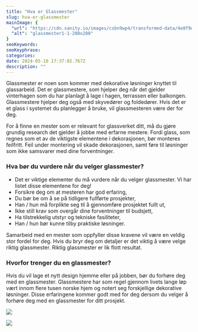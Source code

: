 ```yaml
---
title: "Hva er Glassmester"
slug: hva-er-glassmester
mainImage: {
  "url": "https://cdn.sanity.io/images/csbn9wp4/transformed-data/4e8f9edeaba94bb50a34d6bea21fe76834d5543d-280x280.png?fit=max&auto=format",
  "alt": "glassmester1-1-280x280"
}
seoKeywords: 
seoKeyphrase: 
categories: 
date: 2024-05-18 17:37:02.767Z 
description: ""
---
```


Glassmester er noen som kommer med dekorative løsninger knyttet til glassarbeid. Det er glassmestere, som hjelper deg når det gjelder vinterhagen som du har planlagt å lage i hagen, terrassen eller balkongen. Glassmestere hjelper deg også med skyvedører og foldedører. Hvis det er et glass i systemet du planlegger å bruke, vil glassmesteren være der for deg.

For å finne en mester som er relevant for glassverket ditt, må du gjøre grundig research det gjelder å jobbe med erfarne mestere. Fordi glass, som regnes som et av de viktigste elementene i dekorasjonen, bør monteres feilfritt. Feil under montering vil skade dekorasjonen, samt føre til løsninger som ikke samsvarer med dine forventninger.

### Hva bør du vurdere når du velger glassmester?

* Det er viktige elementer du må vurdere når du velger glassmester. Vi har listet disse elementene for deg!
* Forsikre deg om at mesteren har god erfaring,
* Du bør be om å se på tidligere fullførte prosjekter,
* Han / hun må forplikte seg til å gjennomføre prosjektet fullt ut,
* Ikke still krav som overgår dine forventninger til budsjett,
* Ha tilstrekkelig utstyr og tekniske fasiliteter,
* Han / hun bør kunne tilby praktiske løsninger.

Samarbeid med en mester som oppfyller disse kravene vil være en veldig stor fordel for deg. Hvis du bryr deg om detaljer er det viktig å være velge riktig glassmester. Riktig glassmester er lik flott resultat.

### Hvorfor trenger du en glassmester?

Hvis du vil lage et nytt design hjemme eller på jobben, bør du forhøre deg med en glassmester. Glassmestere har som regel gjennom livets lange løp vært innom flere tusen norske hjem og notert seg forskjellige dekorative løsninger. Disse erfaringene kommer godt med for deg dersom du velger å forhøre deg med en glassmester for ditt prosjekt.

![](https://cdn.sanity.io/images/csbn9wp4/transformed-data/d0bc47ced9ef4dd8fcbb8093de66f6dc57ebdd60-530x354.png)

![](https://cdn.sanity.io/images/csbn9wp4/transformed-data/128882b1cf4c78ef53ae471cad6e340d1d37bc8d-761x507.png)
